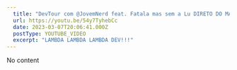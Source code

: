 ```yaml
---
  title: "DevTour com @JovemNerd feat. Fatala mas sem a Lu DIRETO DO MAGALU"
  url: https://youtu.be/54y7TyhebCc
  date: 2023-03-07T20:06:41.000Z
  postType: YOUTUBE_VIDEO
  excerpt: "LAMBDA LAMBDA LAMBDA DEV!!!"
---
```

  
  No content
  